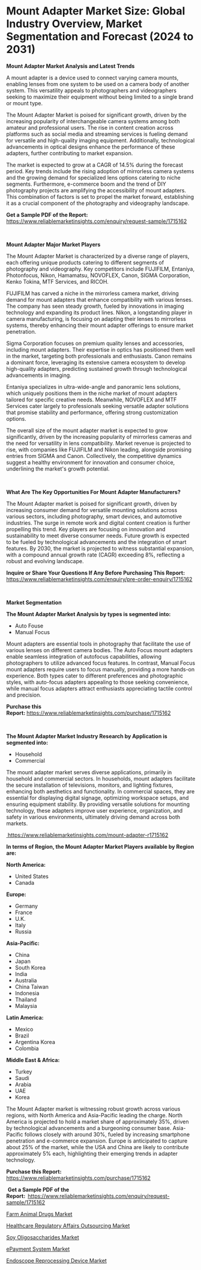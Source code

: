 <p><h1>Mount Adapter Market Size: Global Industry Overview, Market Segmentation and Forecast (2024 to 2031)</h1></p><p><strong>Mount Adapter Market Analysis and Latest Trends</strong></p>
<p><p>A mount adapter is a device used to connect varying camera mounts, enabling lenses from one system to be used on a camera body of another system. This versatility appeals to photographers and videographers seeking to maximize their equipment without being limited to a single brand or mount type. </p><p>The Mount Adapter Market is poised for significant growth, driven by the increasing popularity of interchangeable camera systems among both amateur and professional users. The rise in content creation across platforms such as social media and streaming services is fueling demand for versatile and high-quality imaging equipment. Additionally, technological advancements in optical designs enhance the performance of these adapters, further contributing to market expansion.</p><p>The market is expected to grow at a CAGR of 14.5% during the forecast period. Key trends include the rising adoption of mirrorless camera systems and the growing demand for specialized lens options catering to niche segments. Furthermore, e-commerce boom and the trend of DIY photography projects are amplifying the accessibility of mount adapters. This combination of factors is set to propel the market forward, establishing it as a crucial component of the photography and videography landscape.</p></p>
<p><strong>Get a Sample PDF of the Report:&nbsp;</strong> <a href="https://www.reliablemarketinsights.com/enquiry/request-sample/1715162?utm_campaign=1772&utm_medium=2&utm_source=Github&utm_content=ia&utm_term=23102024&utm_id=mount-adapter">https://www.reliablemarketinsights.com/enquiry/request-sample/1715162</a></p>
<p>&nbsp;</p>
<p><strong>Mount Adapter Major Market Players</strong></p>
<p><p>The Mount Adapter Market is characterized by a diverse range of players, each offering unique products catering to different segments of photography and videography. Key competitors include FUJIFILM, Entaniya, Photonfocus, Nikon, Hamamatsu, NOVOFLEX, Canon, SIGMA Corporation, Kenko Tokina, MTF Services, and RICOH.</p><p>FUJIFILM has carved a niche in the mirrorless camera market, driving demand for mount adapters that enhance compatibility with various lenses. The company has seen steady growth, fueled by innovations in imaging technology and expanding its product lines. Nikon, a longstanding player in camera manufacturing, is focusing on adapting their lenses to mirrorless systems, thereby enhancing their mount adapter offerings to ensure market penetration.</p><p>Sigma Corporation focuses on premium quality lenses and accessories, including mount adapters. Their expertise in optics has positioned them well in the market, targeting both professionals and enthusiasts. Canon remains a dominant force, leveraging its extensive camera ecosystem to develop high-quality adapters, predicting sustained growth through technological advancements in imaging.</p><p>Entaniya specializes in ultra-wide-angle and panoramic lens solutions, which uniquely positions them in the niche market of mount adapters tailored for specific creative needs. Meanwhile, NOVOFLEX and MTF Services cater largely to professionals seeking versatile adapter solutions that promise stability and performance, offering strong customization options.</p><p>The overall size of the mount adapter market is expected to grow significantly, driven by the increasing popularity of mirrorless cameras and the need for versatility in lens compatibility. Market revenue is projected to rise, with companies like FUJIFILM and Nikon leading, alongside promising entries from SIGMA and Canon. Collectively, the competitive dynamics suggest a healthy environment for innovation and consumer choice, underlining the market's growth potential.</p></p>
<p>&nbsp;</p>
<p><strong>What Are The Key Opportunities For Mount Adapter Manufacturers?</strong></p>
<p><p>The Mount Adapter market is poised for significant growth, driven by increasing consumer demand for versatile mounting solutions across various sectors, including photography, smart devices, and automotive industries. The surge in remote work and digital content creation is further propelling this trend. Key players are focusing on innovation and sustainability to meet diverse consumer needs. Future growth is expected to be fueled by technological advancements and the integration of smart features. By 2030, the market is projected to witness substantial expansion, with a compound annual growth rate (CAGR) exceeding 8%, reflecting a robust and evolving landscape.</p></p>
<p><strong>Inquire or Share Your Questions If Any Before Purchasing This Report:</strong> <a href="https://www.reliablemarketinsights.com/enquiry/pre-order-enquiry/1715162?utm_campaign=1772&utm_medium=2&utm_source=Github&utm_content=ia&utm_term=23102024&utm_id=mount-adapter">https://www.reliablemarketinsights.com/enquiry/pre-order-enquiry/1715162</a></p>
<p>&nbsp;</p>
<p><strong>Market Segmentation</strong></p>
<p><strong>The Mount Adapter Market Analysis by types is segmented into:</strong></p>
<p><ul><li>Auto Fouse</li><li>Manual Focus</li></ul></p>
<p><p>Mount adapters are essential tools in photography that facilitate the use of various lenses on different camera bodies. The Auto Focus mount adapters enable seamless integration of autofocus capabilities, allowing photographers to utilize advanced focus features. In contrast, Manual Focus mount adapters require users to focus manually, providing a more hands-on experience. Both types cater to different preferences and photographic styles, with auto-focus adapters appealing to those seeking convenience, while manual focus adapters attract enthusiasts appreciating tactile control and precision.</p></p>
<p><strong>Purchase this Report:&nbsp;</strong><a href="https://www.reliablemarketinsights.com/purchase/1715162?utm_campaign=1772&utm_medium=2&utm_source=Github&utm_content=ia&utm_term=23102024&utm_id=mount-adapter">https://www.reliablemarketinsights.com/purchase/1715162</a></p>
<p>&nbsp;</p>
<p><strong>The Mount Adapter Market Industry Research by Application is segmented into:</strong></p>
<p><ul><li>Household</li><li>Commercial</li></ul></p>
<p><p>The mount adapter market serves diverse applications, primarily in household and commercial sectors. In households, mount adapters facilitate the secure installation of televisions, monitors, and lighting fixtures, enhancing both aesthetics and functionality. In commercial spaces, they are essential for displaying digital signage, optimizing workspace setups, and ensuring equipment stability. By providing versatile solutions for mounting technology, these adapters improve user experience, organization, and safety in various environments, ultimately driving demand across both markets.</p></p>
<p><a href="https://www.reliablemarketinsights.com/mount-adapter-r1715162?utm_campaign=1772&utm_medium=2&utm_source=Github&utm_content=ia&utm_term=23102024&utm_id=mount-adapter">&nbsp;https://www.reliablemarketinsights.com/mount-adapter-r1715162</a></p>
<p><strong>In terms of Region, the Mount Adapter Market Players available by Region are:</strong></p>
<p>
    <p> <strong> North America: </strong>
        <ul>
            <li>United States</li>
            <li>Canada</li>
        </ul>
        </p> 
    <p> <strong> Europe: </strong>
        <ul>
            <li>Germany</li>
            <li>France</li>
            <li>U.K.</li>
            <li>Italy</li>
            <li>Russia</li>
        </ul>
        </p> 
    <p> <strong> Asia-Pacific: </strong>
        <ul>
            <li>China</li>
            <li>Japan</li>
            <li>South Korea</li>
            <li>India</li>
            <li>Australia</li>
            <li>China Taiwan</li>
            <li>Indonesia</li>
            <li>Thailand</li>
            <li>Malaysia</li>
        </ul>
        </p> 
    <p> <strong> Latin America: </strong>
        <ul>
            <li>Mexico</li>
            <li>Brazil</li>
            <li>Argentina Korea</li>
            <li>Colombia</li>
        </ul>
        </p> 
    <p> <strong> Middle East & Africa: </strong>
        <ul>
            <li>Turkey</li>
            <li>Saudi</li>
            <li>Arabia</li>
            <li>UAE</li>
            <li>Korea</li>
        </ul>
    </p>
    </p>
<p><p>The Mount Adapter market is witnessing robust growth across various regions, with North America and Asia-Pacific leading the charge. North America is projected to hold a market share of approximately 35%, driven by technological advancements and a burgeoning consumer base. Asia-Pacific follows closely with around 30%, fueled by increasing smartphone penetration and e-commerce expansion. Europe is anticipated to capture about 25% of the market, while the USA and China are likely to contribute approximately 5% each, highlighting their emerging trends in adapter technology.</p></p>
<p><strong>Purchase this Report: </strong><a href="https://www.reliablemarketinsights.com/purchase/1715162?utm_campaign=1772&utm_medium=2&utm_source=Github&utm_content=ia&utm_term=23102024&utm_id=mount-adapter">https://www.reliablemarketinsights.com/purchase/1715162</a></p>
<p>&nbsp;<strong>Get a Sample PDF of the Report:&nbsp;&nbsp;</strong><a href="https://www.reliablemarketinsights.com/enquiry/request-sample/1715162?utm_campaign=1772&utm_medium=2&utm_source=Github&utm_content=ia&utm_term=23102024&utm_id=mount-adapter">https://www.reliablemarketinsights.com/enquiry/request-sample/1715162</a></p>
<p><strong></strong></p>
<p><p><a href="https://www.linkedin.com/pulse/global-perspectives-farm-animal-drugs-market-trends-forecast-shsnc?utm_campaign=1772&utm_medium=2&utm_source=Github&utm_content=ia&utm_term=23102024&utm_id=mount-adapter">Farm Animal Drugs Market</a></p><p><a href="https://www.linkedin.com/pulse/strategic-roadmap-success-global-healthcare-regulatory-affairs-aax7e?utm_campaign=1772&utm_medium=2&utm_source=Github&utm_content=ia&utm_term=23102024&utm_id=mount-adapter">Healthcare Regulatory Affairs Outsourcing Market</a></p><p><a href="https://github.com/ParvinKhatun77/Market-Research-Report-List-1/blob/main/soy-oligosaccharides-market.md?utm_campaign=1772&utm_medium=2&utm_source=Github&utm_content=ia&utm_term=23102024&utm_id=mount-adapter">Soy Oligosaccharides Market</a></p><p><a href="https://www.linkedin.com/pulse/surfing-epayment-system-wave-riding-market-currents-2031-lnwse?utm_campaign=1772&utm_medium=2&utm_source=Github&utm_content=ia&utm_term=23102024&utm_id=mount-adapter">ePayment System Market</a></p><p><a href="https://www.linkedin.com/pulse/navigating-endoscope-reprocessing-device-market-expert-khtde?utm_campaign=1772&utm_medium=2&utm_source=Github&utm_content=ia&utm_term=23102024&utm_id=mount-adapter">Endoscope Reprocessing Device Market</a></p></p>